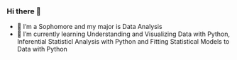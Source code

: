 ### Hi there 👋

- 🔭 I’m a Sophomore and my major is Data Analysis
- 🌱 I’m currently learning Understanding and Visualizing Data with Python, Inferential Statisticl Analysis with Python and Fitting Statistical Models to Data with Python


